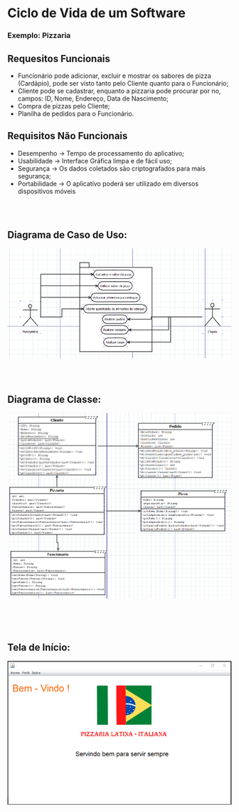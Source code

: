# Ciclo de Vida de um Software

### Exemplo: Pizzaria

## Requesitos Funcionais

- Funcionário pode adicionar, excluir e mostrar os sabores de pizza (Cardápio), pode ser visto tanto pelo Cliente quanto para o Funcionário;
- Cliente pode se cadastrar, enquanto a pizzaria pode procurar por no, campos: ID, Nome, Endereço, Data de Nascimento;
- Compra de pizzas pelo Cliente;
- Planilha de pedidos para o Funcionário. 

## Requisitos Não Funcionais

- Desempenho -> Tempo de processamento do aplicativo;
- Usabilidade -> Interface Gráfica limpa e de fácil uso;
- Segurança -> Os dados coletados são criptografados para mais segurança;
- Portabilidade -> O aplicativo poderá ser utilizado em diversos dispositivos móveis

<br><br>
## Diagrama de Caso de Uso:
![Screenshot](uml.png)</br>

<br><br>
## Diagrama de Classe:
![Screenshot](aa.png)</br>

<br><br><br>

## Tela de Início:
![Screenshot](home.png)</br>
